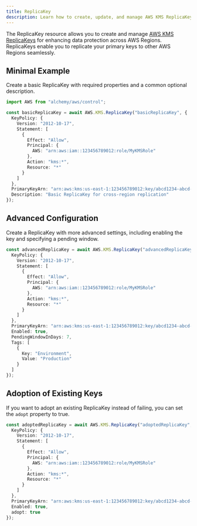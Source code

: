 ```yaml
---
title: ReplicaKey
description: Learn how to create, update, and manage AWS KMS ReplicaKeys using Alchemy Cloud Control.
---
```


The ReplicaKey resource allows you to create and manage [AWS KMS ReplicaKeys](https://docs.aws.amazon.com/kms/latest/userguide/) for enhancing data protection across AWS Regions. ReplicaKeys enable you to replicate your primary keys to other AWS Regions seamlessly.

## Minimal Example

Create a basic ReplicaKey with required properties and a common optional description.

```ts
import AWS from "alchemy/aws/control";

const basicReplicaKey = await AWS.KMS.ReplicaKey("basicReplicaKey", {
  KeyPolicy: {
    Version: "2012-10-17",
    Statement: [
      {
        Effect: "Allow",
        Principal: {
          AWS: "arn:aws:iam::123456789012:role/MyKMSRole"
        },
        Action: "kms:*",
        Resource: "*"
      }
    ]
  },
  PrimaryKeyArn: "arn:aws:kms:us-east-1:123456789012:key/abcd1234-abcd-1234-abcd-1234abcd5678",
  Description: "Basic ReplicaKey for cross-region replication"
});
```

## Advanced Configuration

Create a ReplicaKey with more advanced settings, including enabling the key and specifying a pending window.

```ts
const advancedReplicaKey = await AWS.KMS.ReplicaKey("advancedReplicaKey", {
  KeyPolicy: {
    Version: "2012-10-17",
    Statement: [
      {
        Effect: "Allow",
        Principal: {
          AWS: "arn:aws:iam::123456789012:role/MyKMSRole"
        },
        Action: "kms:*",
        Resource: "*"
      }
    ]
  },
  PrimaryKeyArn: "arn:aws:kms:us-east-1:123456789012:key/abcd1234-abcd-1234-abcd-1234abcd5678",
  Enabled: true,
  PendingWindowInDays: 7,
  Tags: [
    {
      Key: "Environment",
      Value: "Production"
    }
  ]
});
```

## Adoption of Existing Keys

If you want to adopt an existing ReplicaKey instead of failing, you can set the `adopt` property to true.

```ts
const adoptedReplicaKey = await AWS.KMS.ReplicaKey("adoptedReplicaKey", {
  KeyPolicy: {
    Version: "2012-10-17",
    Statement: [
      {
        Effect: "Allow",
        Principal: {
          AWS: "arn:aws:iam::123456789012:role/MyKMSRole"
        },
        Action: "kms:*",
        Resource: "*"
      }
    ]
  },
  PrimaryKeyArn: "arn:aws:kms:us-east-1:123456789012:key/abcd1234-abcd-1234-abcd-1234abcd5678",
  Enabled: true,
  adopt: true
});
```